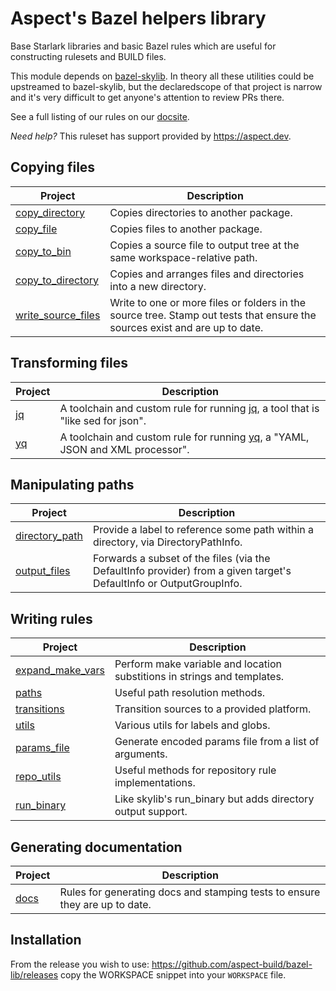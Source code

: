 # Aspect's Bazel helpers library

Base Starlark libraries and basic Bazel rules which are useful for constructing rulesets and BUILD files.

This module depends on [bazel-skylib](https://github.com/bazelbuild/bazel-skylib).
In theory all these utilities could be upstreamed to bazel-skylib, but the declaredscope of that project is narrow and it's very difficult to get anyone's
attention to review PRs there.

See a full listing of our rules on our [docsite](https://docs.aspect.build/bazel-lib).

_Need help?_ This ruleset has support provided by https://aspect.dev.

## Copying files

| Project                                          | Description                                                                                                                 |
| ------------------------------------------------ | --------------------------------------------------------------------------------------------------------------------------- |
| [copy_directory](docs/copy_directory.md)         | Copies directories to another package.                                                                                      |
| [copy_file](docs/copy_file.md)                   | Copies files to another package.                                                                                            |
| [copy_to_bin](docs/copy_to_bin.md)               | Copies a source file to output tree at the same workspace-relative path.                                                    |
| [copy_to_directory](docs/copy_to_directory.md)   | Copies and arranges files and directories into a new directory.                                                             |
| [write_source_files](docs/write_source_files.md) | Write to one or more files or folders in the source tree. Stamp out tests that ensure the sources exist and are up to date. |

## Transforming files

| Project          | Description                                                                                                       |
| ---------------- | ----------------------------------------------------------------------------------------------------------------- |
| [jq](docs/jq.md) | A toolchain and custom rule for running [jq](https://stedolan.github.io/jq/), a tool that is "like sed for json". |
| [yq](docs/yq.md) | A toolchain and custom rule for running [yq](https://github.com/mikefarah/yq), a "YAML, JSON and XML processor".  |

## Manipulating paths

| Project                                      | Description                                                                                                         |
| -------------------------------------------- | ------------------------------------------------------------------------------------------------------------------- |
| [directory_path](<(docs/directory_path.md)>) | Provide a label to reference some path within a directory, via DirectoryPathInfo.                                   |
| [output_files](docs/output_files.md)         | Forwards a subset of the files (via the DefaultInfo provider) from a given target's DefaultInfo or OutputGroupInfo. |

## Writing rules

| Project                                      | Description                                                              |
| -------------------------------------------- | ------------------------------------------------------------------------ |
| [expand_make_vars](docs/expand_make_vars.md) | Perform make variable and location substitions in strings and templates. |
| [paths](docs/paths.md)                       | Useful path resolution methods.                                          |
| [transitions](docs/transitions.md)           | Transition sources to a provided platform.                               |
| [utils](docs/utils.md)                       | Various utils for labels and globs.                                      |
| [params_file](docs/params_file.md)           | Generate encoded params file from a list of arguments.                   |
| [repo_utils](docs/repo_utils.md)             | Useful methods for repository rule implementations.                      |
| [run_binary](docs/run_binary.md)             | Like skylib's run_binary but adds directory output support.              |

## Generating documentation

| Project              | Description                                                                 |
| -------------------- | --------------------------------------------------------------------------- |
| [docs](docs/docs.md) | Rules for generating docs and stamping tests to ensure they are up to date. |

## Installation

From the release you wish to use:
<https://github.com/aspect-build/bazel-lib/releases>
copy the WORKSPACE snippet into your `WORKSPACE` file.
